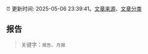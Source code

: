 :alarm_clock: 更新时间: 2025-05-06 23:39:41。[文章来源](/README.md)、[文章分类](/TAGS.md)

## 报告


> 关键字：`报告`、`月报`



